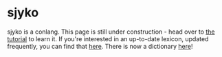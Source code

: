 # sjyko

sjyko is a conlang. This page is still under construction - head over to [the tutorial](/tutorial) to learn it. If you're interested in an up-to-date lexicon, updated 
frequently, you can find that [here](/lexicon).
There is now a dictionary [here](https://dictionary.sugarfi.repl.co/)!


